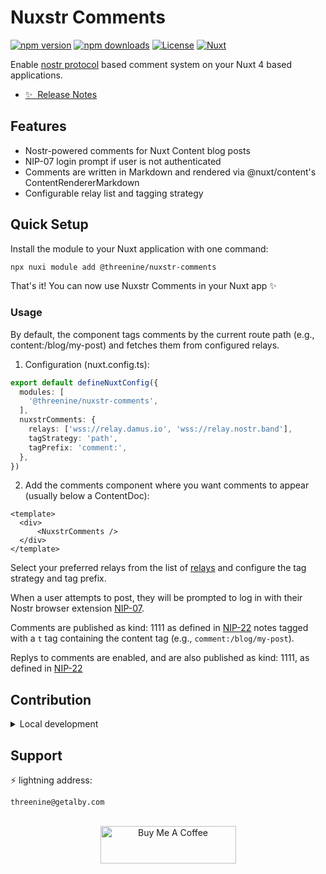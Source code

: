<!--
Get your module up and running quickly.

Find and replace all on all files (CMD+SHIFT+F):
- Name: Nuxstr Comments
- Package name: @threenine/nuxstr-comments
- Description: Nuxstr Comments
-->

# Nuxstr Comments

[![npm version][npm-version-src]][npm-version-href]
[![npm downloads][npm-downloads-src]][npm-downloads-href]
[![License][license-src]][license-href]
[![Nuxt][nuxt-src]][nuxt-href]

Enable [nostr protocol](https://nostr.com/) based comment system on your Nuxt 4 based applications.

- [✨ &nbsp;Release Notes](/CHANGELOG.md)
<!-- - [🏀 Online playground](https://stackblitz.com/github/your-org/@threenine/nuxstr-comments?file=playground%2Fapp.vue) -->
<!-- - [📖 &nbsp;Documentation](https://example.com) -->

## Features

- Nostr-powered comments for Nuxt Content blog posts
- NIP-07 login prompt if user is not authenticated
- Comments are written in Markdown and rendered via @nuxt/content's ContentRendererMarkdown
- Configurable relay list and tagging strategy

## Quick Setup

Install the module to your Nuxt application with one command:

```bash
npx nuxi module add @threenine/nuxstr-comments
```

That's it! You can now use Nuxstr Comments in your Nuxt app ✨

### Usage
By default, the component tags comments by the current route path (e.g., content:/blog/my-post) and fetches them from configured relays.

1. Configuration (nuxt.config.ts):

```ts
export default defineNuxtConfig({
  modules: [
    '@threenine/nuxstr-comments',
  ],
  nuxstrComments: {
    relays: ['wss://relay.damus.io', 'wss://relay.nostr.band'],
    tagStrategy: 'path',
    tagPrefix: 'comment:',
  },
})
```


2. Add the comments component where you want comments to appear (usually below a ContentDoc):

```vue
<template>
  <div>
      <NuxstrComments />
  </div>
</template>
```

Select your preferred relays from the list of [relays](https://nostrwat.ch/) and configure the tag strategy and tag prefix.

When a user attempts to post, they will be prompted to log in with their Nostr browser extension [NIP-07](https://github.com/nostr-protocol/nips/blob/master/07.md).

Comments are published as kind: 1111  as defined in [NIP-22](https://github.com/nostr-protocol/nips/blob/master/22.md) 
notes tagged with a `t` tag containing the content tag (e.g., `comment:/blog/my-post`). 

Replys to comments are enabled, and are also published as kind: 1111, as defined in [NIP-22](https://github.com/nostr-protocol/nips/blob/master/22.md)



## Contribution

<details>
  <summary>Local development</summary>
  
  ```bash
  # Install dependencies
  pnpm install
  
  # Generate type stubs
  pnpm run dev:prepare
  
  # Develop with the playground
  pnpm run dev
  
  # Build the playground
  pnpm run dev:build
  
  # Run ESLint
  pnpm run lint
  
  # Run Vitest
  pnpm run test
  pnpm run test:watch
  
  # Release new version
  pnpm run release
  ```

</details>

## Support
⚡️ lightning address: 

```
threenine@getalby.com
```

<br/>
<div align="center">
<a href="https://www.buymeacoffee.com/xbhtjcric" target="_blank"><img src="https://cdn.buymeacoffee.com/buttons/v2/default-yellow.png" alt="Buy Me A Coffee" style="height: 60px !important;width: 217px !important;" ></a>

</div>


<!-- Badges -->
[npm-version-src]: https://img.shields.io/npm/v/@threenine/nuxstr-comments/latest.svg?style=flat&colorA=020420&colorB=00DC82
[npm-version-href]: https://npmjs.com/package/@threenine/nuxstr-comments

[npm-downloads-src]: https://img.shields.io/npm/dm/@threenine/nuxstr-comments.svg?style=flat&colorA=020420&colorB=00DC82
[npm-downloads-href]: https://npm.chart.dev/@threenine/nuxstr-comments

[license-src]: https://img.shields.io/npm/l/@threenine/nuxstr-comments.svg?style=flat&colorA=020420&colorB=00DC82
[license-href]: https://npmjs.com/package/@threenine/nuxstr-comments

[nuxt-src]: https://img.shields.io/badge/Nuxt-020420?logo=nuxt.js
[nuxt-href]: https://nuxt.com
